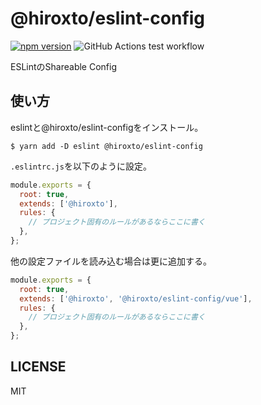 # @hiroxto/eslint-config

[![npm version](https://badge.fury.io/js/@hiroxto%2Feslint-config.svg)](https://badge.fury.io/js/@hiroxto%2Feslint-config)
![GitHub Actions test workflow](https://github.com/hiroxto/eslint-config/actions/workflows/test.yml/badge.svg)

ESLintのShareable Config

## 使い方

eslintと@hiroxto/eslint-configをインストール。

```shell
$ yarn add -D eslint @hiroxto/eslint-config
```

`.eslintrc.js`を以下のように設定。

```javascript
module.exports = {
  root: true,
  extends: ['@hiroxto'],
  rules: {
    // プロジェクト固有のルールがあるならここに書く
  },
};
```

他の設定ファイルを読み込む場合は更に追加する。

```javascript
module.exports = {
  root: true,
  extends: ['@hiroxto', '@hiroxto/eslint-config/vue'],
  rules: {
    // プロジェクト固有のルールがあるならここに書く
  },
};
```

## LICENSE

MIT
